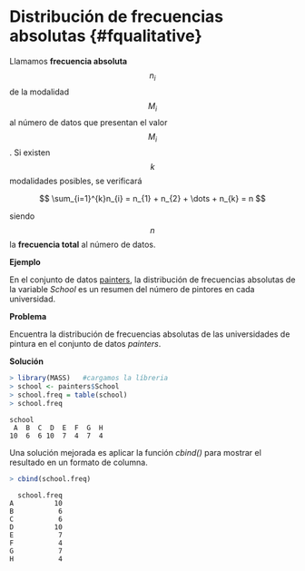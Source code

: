 

# Distribución de frecuencias absolutas {#fqualitative}

Llamamos __frecuencia absoluta__ $$n_{i}$$ de la modalidad $$M_{i}$$ al número de datos que presentan el valor $$M_{i}$$. Si existen $$k$$ modalidades posibles, se verificará 

$$
\sum_{i=1}^{k}n_{i} = n_{1} + n_{2} + \dots + n_{k} = n
$$

siendo $$n$$ la __frecuencia total__ al número de datos.

__Ejemplo__

En el conjunto de datos [painters](#painters), la distribución de frecuencias absolutas de la variable _School_ es un resumen del número de pintores en cada universidad.

__Problema__

Encuentra la distribución de frecuencias absolutas de las universidades de pintura en el conjunto de datos _painters_.

__Solución__


```r
> library(MASS)   #cargamos la líbreria
> school <- painters$School
> school.freq = table(school)
> school.freq
```

```
school
 A  B  C  D  E  F  G  H 
10  6  6 10  7  4  7  4 
```
Una solución mejorada es aplicar la función _cbind()_ para mostrar el resultado en un formato de columna.


```r
> cbind(school.freq)
```

```
  school.freq
A          10
B           6
C           6
D          10
E           7
F           4
G           7
H           4
```

